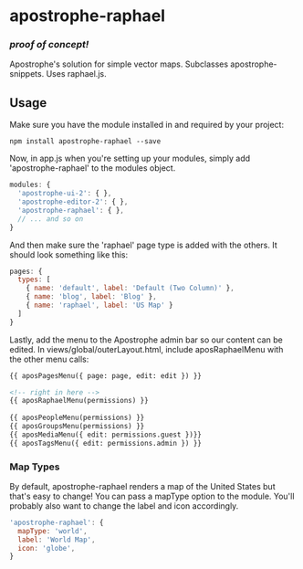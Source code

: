 apostrophe-raphael
==================

### *proof of concept!* 

Apostrophe's solution for simple vector maps. Subclasses apostrophe-snippets. Uses raphael.js.

## Usage
Make sure you have the module installed in and required by your project:
```
npm install apostrophe-raphael --save
```

Now, in app.js when you're setting up your modules, simply add 'apostrophe-raphael' to the modules object.

```javascript
modules: {
  'apostrophe-ui-2': { },
  'apostrophe-editor-2': { },
  'apostrophe-raphael': { },
  // ... and so on
}
```
And then make sure the 'raphael' page type is added with the others. It should look something like this:

```javascript
pages: {
  types: [
    { name: 'default', label: 'Default (Two Column)' },
    { name: 'blog', label: 'Blog' },
    { name: 'raphael', label: 'US Map' }
  ]
}
```

Lastly, add the menu to the Apostrophe admin bar so our content can be edited. In views/global/outerLayout.html, include aposRaphaelMenu with the other menu calls:

```html
{{ aposPagesMenu({ page: page, edit: edit }) }}

<!-- right in here -->
{{ aposRaphaelMenu(permissions) }}
          
{{ aposPeopleMenu(permissions) }}
{{ aposGroupsMenu(permissions) }}
{{ aposMediaMenu({ edit: permissions.guest })}}
{{ aposTagsMenu({ edit: permissions.admin }) }}
```


### Map Types
By default, apostrophe-raphael renders a map of the United States but that's easy to change! You can pass a mapType option to the module. You'll probably also want to change the label and icon accordingly.

```javascript
'apostrophe-raphael': {
  mapType: 'world',
  label: 'World Map',
  icon: 'globe',
}
```